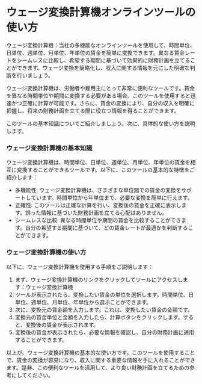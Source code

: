 ウェージ変換計算機オンラインツールの使い方
=====================

ウェージ変換計算機：当社の多機能なオンラインツールを使用して、時間単位、日単位、週単位、月単位、年単位の賃金を簡単に変換できます。異なる賃金レートをシームレスに比較し、希望する期間に基づいて効果的に財務計画を立てることができます。ウェージ変換を簡略化し、収入に関する情報を元にした明確な判断を行いましょう。

ウェージ変換計算機は、労働者や雇用主にとって非常に便利なツールです。賃金を異なる時間単位や期間に変換する必要がある場合、このツールを使用すると迅速かつ正確に計算が可能です。さらに、賃金の変換により、自分の収入を明確に把握し、将来の財務計画を立てる際に役立つ情報を得ることができます。

このツールの基本知識についてご紹介しましょう。次に、具体的な使い方を説明します。

### ウェージ変換計算機の基本知識

ウェージ変換計算機は、時間単位、日単位、週単位、月単位、年単位の賃金を相互に変換することができるツールです。以下に、このツールの基本的な特徴をご紹介します：

- 多機能性: ウェージ変換計算機は、さまざまな単位間での賃金の変換をサポートしています。時間単位から年単位まで、必要な変換を簡単に行えます。
- 正確性: このツールは正確な計算を行い、変換後の賃金を正確に表示します。誤った情報に基づいた財務計画を立てる心配はありません。
- シームレスな比較: 異なる時間単位や期間の賃金を比較することができます。自分の希望する期間に基づいて、どの賃金レートが最適かを判断することができます。

### ウェージ変換計算機の使い方

以下に、ウェージ変換計算機を使用する手順をご説明します：

1. まず、ウェージ変換計算機のリンクをクリックしてツールにアクセスします：ウェージ変換計算機
2. ツールが表示されたら、変換したい賃金の単位を選択します。時間単位、日単位、週単位、月単位、年単位から選ぶことができます。
3. 次に、変換元の賃金額を入力します。これは、変換したい賃金の金額です。
4. 変換元の賃金単位と金額を入力したら、計算ボタンをクリックします。すると、変換後の賃金が表示されます。
5. 変換後の賃金が表示されたら、必要な情報を確認し、自分の財務計画に適用することができます。

以上が、ウェージ変換計算機の基本的な使い方です。このツールを使用することで、賃金の変換が容易になり、収入に関する重要な情報を手に入れることができます。是非、この便利なツールを活用して、より良い財務計画を立てるための参考にしてください。